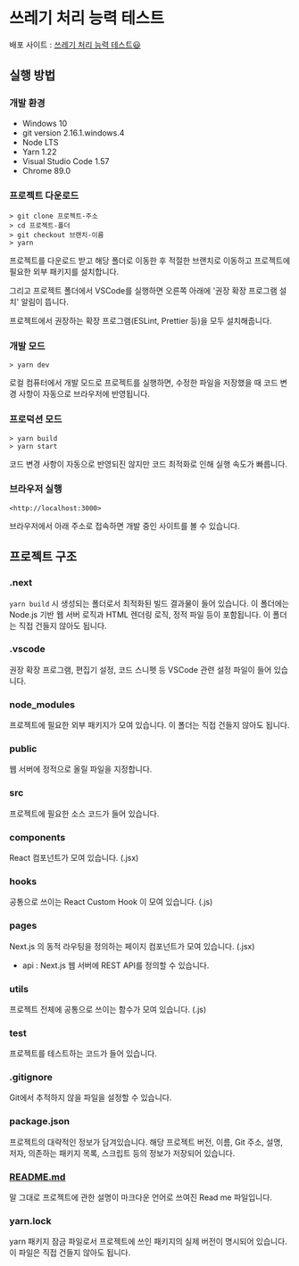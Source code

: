 # 쓰레기 처리 능력 테스트 
배포 사이트 : [쓰레기 처리 능력 테스트:smiley:](https://trash-filter-test-a7dzrz4rp-badhabits.vercel.app/)

## 실행 방법

### 개발 환경

- Windows 10
- git version 2.16.1.windows.4
- Node LTS
- Yarn 1.22
- Visual Studio Code 1.57
- Chrome 89.0

### 프로젝트 다운로드

```
> git clone 프로젝트-주소
> cd 프로젝트-폴더
> git checkout 브랜치-이름
> yarn

```

프로젝트를 다운로드 받고 해당 폴더로 이동한 후 적절한 브랜치로 이동하고 프로젝트에 필요한 외부 패키지를 설치합니다.

그리고 프로젝트 폴더에서 VSCode를 실행하면 오른쪽 아래에 '권장 확장 프로그램 설치' 알림이 뜹니다.

프로젝트에서 권장하는 확장 프로그램(ESLint, Prettier 등)을 모두 설치해줍니다.


### 개발 모드

```
> yarn dev

```

로컬 컴퓨터에서 개발 모드로 프로젝트를 실행하면, 수정한 파일을 저장했을 때 코드 변경 사항이 자동으로 브라우저에 반영됩니다.

### 프로덕션 모드

```
> yarn build
> yarn start

```

코드 변경 사항이 자동으로 반영되진 않지만 코드 최적화로 인해 실행 속도가 빠릅니다.

### 브라우저 실행

```
<http://localhost:3000>

```

브라우저에서 아래 주소로 접속하면 개발 중인 사이트를 볼 수 있습니다.
## 프로젝트 구조

### .next

`yarn build` 시 생성되는 폴더로서 최적화된 빌드 결과물이 들어 있습니다. 이 폴더에는 Node.js 기반 웹 서버 로직과 HTML 렌더링 로직, 정적 파일 등이 포함됩니다. 이 폴더는 직접 건들지 않아도 됩니다.

### .vscode

권장 확장 프로그램, 편집기 설정, 코드 스니펫 등 VSCode 관련 설정 파일이 들어 있습니다.

### node_modules

프로젝트에 필요한 외부 패키지가 모여 있습니다. 이 폴더는 직접 건들지 않아도 됩니다.

### public

웹 서버에 정적으로 올릴 파일을 지정합니다.

### src

프로젝트에 필요한 소스 코드가 들어 있습니다.

### components

React 컴포넌트가 모여 있습니다. (.jsx)

### hooks

공통으로 쓰이는 React Custom Hook 이 모여 있습니다. (.js)

### pages

Next.js 의 동적 라우팅을 정의하는 페이지 컴포넌트가 모여 있습니다. (.jsx)

- api : Next.js 웹 서버에 REST API를 정의할 수 있습니다.


### utils

프로젝트 전체에 공통으로 쓰이는 함수가 모여 있습니다. (.js)

### test

프로젝트를 테스트하는 코드가 들어 있습니다.

### .gitignore

Git에서 추적하지 않을 파일을 설정할 수 있습니다.

### package.json

프로젝트의 대략적인 정보가 담겨있습니다. 해당 프로젝트 버전, 이름, Git 주소, 설명, 저자, 의존하는 패키지 목록, 스크립트 등의 정보가 저장되어 있습니다.

### [README.md](http://readme.md/)

말 그대로 프로젝트에 관한 설명이 마크다운 언어로 쓰여진 Read me 파일입니다.

### yarn.lock

yarn 패키지 잠금 파일로서 프로젝트에 쓰인 패키지의 실제 버전이 명시되어 있습니다. 이 파일은 직접 건들지 않아도 됩니다.
